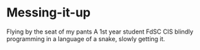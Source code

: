 # Messing-it-up
Flying by the seat of my pants
A 1st year student FdSC CIS blindly programming in a language of a snake, slowly getting it.
